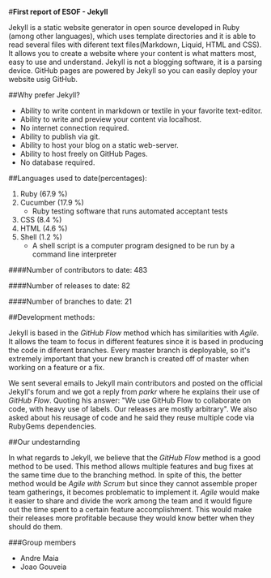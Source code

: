 #**First report of ESOF - Jekyll** 		

Jekyll is a static website generator in open source developed in Ruby (among other languages), which uses template directories and it is able to read several files with diferent text files(Markdown, Liquid, HTML and CSS). It allows you to create a website where your content is what matters most, easy to use and understand. Jekyll is not a blogging software, it is a parsing device. GitHub pages are powered by Jekyll so you can easily deploy your website usig GitHub.

##Why prefer Jekyll?

* Ability to write content in markdown or textile in your favorite text-editor.
* Ability to write and preview your content via localhost.
* No internet connection required.
* Ability to publish via git.
* Ability to host your blog on a static web-server.
* Ability to host freely on GitHub Pages.
* No database required.


##Languages used to date(percentages):

1. Ruby (67.9 %)
2. Cucumber (17.9 %)
	* Ruby testing software that runs automated acceptant tests
3. CSS (8.4 %)
4. HTML (4.6 %)
5. Shell (1.2 %)
	* A shell script is a computer program designed to be run by a command line interpreter

####Number of contributors to date: 483

####Number of releases to date: 82

####Number of branches to date: 21


##Development methods:

Jekyll is based in the *GitHub Flow* method which has similarities with *Agile*.
It allows the team to focus in different features since it is based in producing the code in diferent branches. Every master branch is deployable, so it's extremely important that your new branch is created off of master when working on a feature or a fix.

We sent several emails to Jekyll main contributors and posted on the official Jekyll's forum and we got a reply from *parkr* where he explains their use of *GitHub Flow*. Quoting his answer: "We use GitHub Flow to collaborate on code, with heavy use of labels. Our releases are mostly arbitrary".
We also asked about his reusage of code and he said they reuse multiple code via RubyGems dependencies. 


##Our undestarnding

In what regards to Jekyll, we believe that the *GitHub Flow* method is a good method to be used. This method allows multiple features and bug fixes at the same time due to the branching method. In spite of this, the better method would be *Agile with Scrum* but since they cannot assemble proper team gatherings, it becomes problematic to implement it. *Agile* would make it easier to share and divide the work among the team and it would figure out the time spent to a certain feature accomplishment. This would make their releases more profitable because they would know better when they should do them.

###Group members

* Andre Maia
* Joao Gouveia







